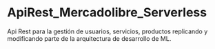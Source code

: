 # ApiRest_Mercadolibre_Serverless
Api Rest para la gestión de usuarios, servicios, productos replicando y modificando parte de la arquitectura de desarrollo de ML.

